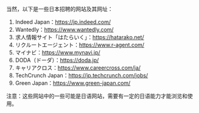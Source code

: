 当然，以下是一些日本招聘的网站及其网址：

1. Indeed Japan：https://jp.indeed.com/
2. Wantedly：https://www.wantedly.com/
3. 求人情報サイト「はたらいく」：https://hatarako.net/
4. リクルートエージェント：https://www.r-agent.com/
5. マイナビ：https://www.mynavi.jp/
6. DODA（ドーダ）：https://doda.jp/
7. キャリアクロス：https://www.careercross.com/ja/
8. TechCrunch Japan：https://jp.techcrunch.com/jobs/
9. Green Japan：https://www.green-japan.com/

注意：这些网站中的一些可能是日语网站，需要有一定的日语能力才能浏览和使用。